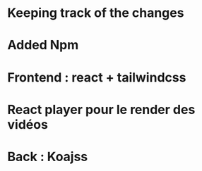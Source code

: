 # Keeping track of the changes

# Added Npm

# Frontend : react + tailwindcss

# React player pour le render des vidéos

# Back : Koajss